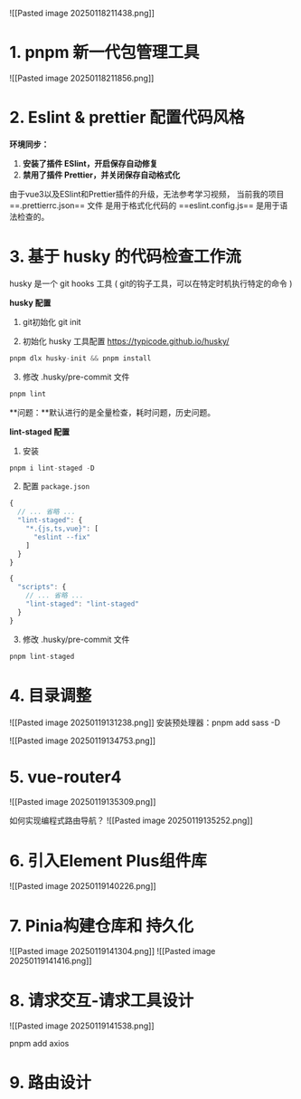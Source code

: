![[Pasted image 20250118211438.png]]

# 1. pnpm 新一代包管理工具
![[Pasted image 20250118211856.png]]


# 2. Eslint & prettier 配置代码风格

**环境同步：**

1. **安装了插件 ESlint，开启保存自动修复**
2. **禁用了插件 Prettier，并关闭保存自动格式化**



由于vue3以及ESlint和Prettier插件的升级，无法参考学习视频，
当前我的项目
==.prettierrc.json== 文件 是用于格式化代码的
==eslint.config.js== 是用于语法检查的。


# 3. 基于 husky  的代码检查工作流

husky 是一个 git hooks 工具  ( git的钩子工具，可以在特定时机执行特定的命令 )

**husky 配置**

1. git初始化 git init

2. 初始化 husky 工具配置  https://typicode.github.io/husky/

```jsx
pnpm dlx husky-init && pnpm install
```

3. 修改 .husky/pre-commit 文件

```jsx
pnpm lint
```

**问题：**默认进行的是全量检查，耗时问题，历史问题。



**lint-staged 配置**

1. 安装

```jsx
pnpm i lint-staged -D
```

2. 配置 `package.json`

```jsx
{
  // ... 省略 ...
  "lint-staged": {
    "*.{js,ts,vue}": [
      "eslint --fix"
    ]
  }
}

{
  "scripts": {
    // ... 省略 ...
    "lint-staged": "lint-staged"
  }
}
```

3. 修改 .husky/pre-commit 文件

```jsx
pnpm lint-staged
```






# 4. 目录调整
![[Pasted image 20250119131238.png]]
安装预处理器：pnpm add sass -D

![[Pasted image 20250119134753.png]]

# 5. vue-router4

![[Pasted image 20250119135309.png]]

如何实现编程式路由导航？
![[Pasted image 20250119135252.png]]

# 6. 引入Element Plus组件库
![[Pasted image 20250119140226.png]]

# 7. Pinia构建仓库和 持久化



 
 ![[Pasted image 20250119141304.png]]
![[Pasted image 20250119141416.png]]


# 8. 请求交互-请求工具设计
![[Pasted image 20250119141538.png]]

pnpm add axios



# 9. 路由设计
